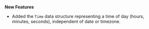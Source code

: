 **New Features**

* Added the `Time` data structure representing a time of day (hours, minutes, seconds), independent of date or timezone.
